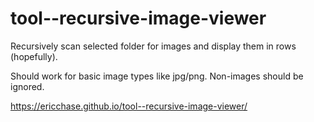 # tool--recursive-image-viewer

Recursively scan selected folder for images and display them in rows (hopefully).

Should work for basic image types like jpg/png. Non-images should be ignored.

https://ericchase.github.io/tool--recursive-image-viewer/
